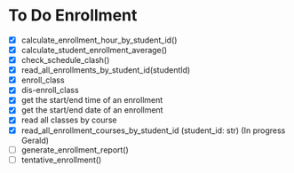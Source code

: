 # To Do Enrollment 

- [X] calculate_enrollment_hour_by_student_id() 
- [x] calculate_student_enrollment_average() 
- [X] check_schedule_clash()
- [X] read_all_enrollments_by_student_id(studentId) 
- [X] enroll_class
- [X] dis-enroll_class
- [x] get the start/end time of an enrollment
- [X] get the start/end date of an enrollment
- [x] read all classes by course
- [x] read_all_enrollment_courses_by_student_id (student_id: str)  (In progress Gerald)
- [ ] generate_enrollment_report()
- [ ] tentative_enrollment()
